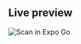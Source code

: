   <!-- EXPO_QR_START -->
  ## Live preview
  
  ![Scan in Expo Go](https://qr.expo.dev/eas-update?updateId=dab1155a-b38b-482d-a6ae-12b2724b6080)
  <!-- EXPO_QR_END -->
